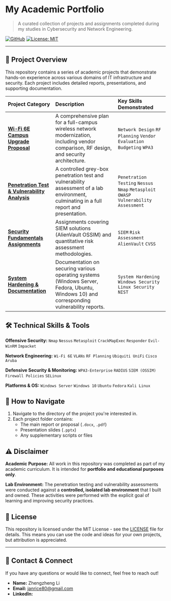 # My Academic Portfolio

> A curated collection of projects and assignments completed during my studies in Cybersecurity and Network Engineering.

[![GitHub](https://img.shields.io/badge/GitHub-Portfolio-blue?style=flat&logo=github)](https://github.com/your-username/your-repo-name)
[![License: MIT](https://img.shields.io/badge/License-MIT-yellow.svg)](https://opensource.org/licenses/MIT)

---

## 📁 Project Overview

This repository contains a series of academic projects that demonstrate hands-on experience across various domains of IT infrastructure and security. Each project includes detailed reports, presentations, and supporting documentation.

| Project Category | Description | Key Skills Demonstrated |
| :--- | :--- | :--- |
| **[Wi-Fi 6E Campus Upgrade Proposal](./Wi-Fi-6E-Upgrade-Proposal/)** | A comprehensive plan for a full-campus wireless network modernization, including vendor comparison, RF design, and security architecture. | `Network Design` `RF Planning` `Vendor Evaluation` `Budgeting` `WPA3` |
| **[Penetration Test & Vulnerability Analysis](./PenTest-Vulnerability-Analysis/)** | A controlled grey-box penetration test and vulnerability assessment of a lab environment, culminating in a full report and presentation. | `Penetration Testing` `Nessus` `Nmap` `Metasploit` `OWASP` `Vulnerability Assessment` |
| **[Security Fundamentals Assignments](./Security-Fundamentals/)** | Assignments covering SIEM solutions (AlienVault OSSIM) and quantitative risk assessment methodologies. | `SIEM` `Risk Assessment` `AlienVault` `CVSS` |
| **[System Hardening & Documentation](./System-Documentation/)** | Documentation on securing various operating systems (Windows Server, Fedora, Ubuntu, Windows 10) and corresponding vulnerability reports. | `System Hardening` `Windows Security` `Linux Security` `NIST` |

## 🛠️ Technical Skills & Tools

**Offensive Security:**
`Nmap` `Nessus` `Metasploit` `CrackMapExec` `Responder` `Evil-WinRM` `Impacket`

**Network Engineering:**
`Wi-Fi 6E` `VLANs` `RF Planning` `Ubiquiti UniFi` `Cisco` `Aruba`

**Defensive Security & Monitoring:**
`WPA3-Enterprise` `RADIUS` `SIEM (OSSIM)` `Firewall Policies` `SELinux`

**Platforms & OS:**
`Windows Server` `Windows 10` `Ubuntu` `Fedora` `Kali Linux`

## 🚀 How to Navigate

1.  Navigate to the directory of the project you're interested in.
2.  Each project folder contains:
    *   The main report or proposal (`.docx`, `.pdf`)
    *   Presentation slides (`.pptx`)
    *   Any supplementary scripts or files

## ⚠️ Disclaimer

**Academic Purpose:** All work in this repository was completed as part of my academic curriculum. It is intended for **portfolio and educational purposes only**.

**Lab Environment:** The penetration testing and vulnerability assessments were conducted against a **controlled, isolated lab environment** that I built and owned. These activities were performed with the explicit goal of learning and improving security practices.

## 📄 License

This repository is licensed under the MIT License - see the [LICENSE](LICENSE) file for details. This means you can use the code and ideas for your own projects, but attribution is appreciated.

---

## 📧 Contact & Connect

If you have any questions or would like to connect, feel free to reach out!

*   **Name:** Zhengzheng Li
*   **Email:** janrice80@gmail.com
*   **LinkedIn:** 
